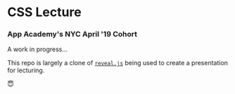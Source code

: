 # CSS Lecture
### App Academy's NYC April '19 Cohort

A work in progress...

This repo is largely a clone of [`reveal.js`](https://github.com/hakimel/reveal.js) being used to create a presentation for lecturing.

😇

